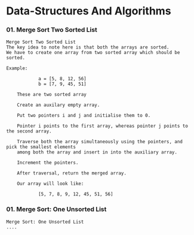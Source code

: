 # Data-Structures And Algorithms


### 01. Merge Sort Two Sorted List

    Merge Sort Two Sorted List
    The key idea to note here is that both the arrays are sorted.
    We have to create one array from two sorted array which should be sorted.

    Example:

                a = [5, 8, 12, 56]
                b = [7, 9, 45, 51]
        
        These are two sorted array

        Create an auxilary empty array.

        Put two pointers i and j and initialise them to 0. 

        Pointer i points to the first array, whereas pointer j points to the second array.

        Traverse both the array simultaneously using the pointers, and pick the smallest elements 
        among both the array and insert in into the auxiliary array.

        Increment the pointers.

        After traversal, return the merged array.

        Our array will look like:

                [5, 7, 8, 9, 12, 45, 51, 56]
    
### 01. Merge Sort: One Unsorted List

    Merge Sort: One Unsorted List
    ....